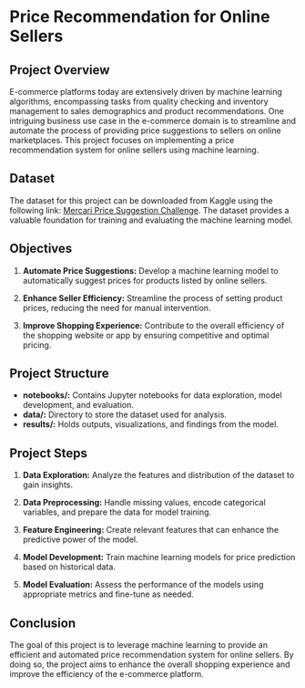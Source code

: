 # Price Recommendation for Online Sellers

## Project Overview

E-commerce platforms today are extensively driven by machine learning algorithms, encompassing tasks from quality checking and inventory management to sales demographics and product recommendations. One intriguing business use case in the e-commerce domain is to streamline and automate the process of providing price suggestions to sellers on online marketplaces. This project focuses on implementing a price recommendation system for online sellers using machine learning.

## Dataset

The dataset for this project can be downloaded from Kaggle using the following link: [Mercari Price Suggestion Challenge](https://www.kaggle.com/datasets/saitosean/mercari). The dataset provides a valuable foundation for training and evaluating the machine learning model.

## Objectives

1. **Automate Price Suggestions:** Develop a machine learning model to automatically suggest prices for products listed by online sellers.

2. **Enhance Seller Efficiency:** Streamline the process of setting product prices, reducing the need for manual intervention.

3. **Improve Shopping Experience:** Contribute to the overall efficiency of the shopping website or app by ensuring competitive and optimal pricing.

## Project Structure

- **notebooks/:** Contains Jupyter notebooks for data exploration, model development, and evaluation.
- **data/:** Directory to store the dataset used for analysis.
- **results/:** Holds outputs, visualizations, and findings from the model.

## Project Steps

1. **Data Exploration:** Analyze the features and distribution of the dataset to gain insights.

2. **Data Preprocessing:** Handle missing values, encode categorical variables, and prepare the data for model training.

3. **Feature Engineering:** Create relevant features that can enhance the predictive power of the model.

4. **Model Development:** Train machine learning models for price prediction based on historical data.

5. **Model Evaluation:** Assess the performance of the models using appropriate metrics and fine-tune as needed.

## Conclusion

The goal of this project is to leverage machine learning to provide an efficient and automated price recommendation system for online sellers. By doing so, the project aims to enhance the overall shopping experience and improve the efficiency of the e-commerce platform.

